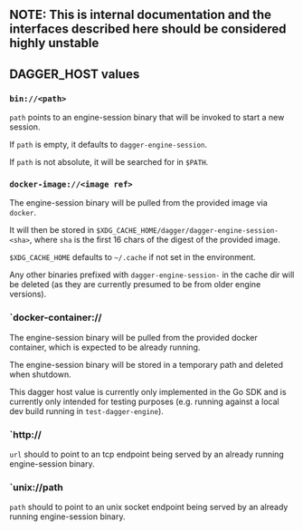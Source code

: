 ## NOTE: This is internal documentation and the interfaces described here should be considered highly unstable

## DAGGER_HOST values

### `bin://<path>`

`path` points to an engine-session binary that will be invoked to
start a new session.

If `path` is empty, it defaults to `dagger-engine-session`.

If `path` is not absolute, it will be searched for in `$PATH`.

### `docker-image://<image ref>`

The engine-session binary will be pulled from the provided image via `docker`.

It will then be stored in `$XDG_CACHE_HOME/dagger/dagger-engine-session-<sha>`, where
`sha` is the first 16 chars of the digest of the provided image.

`$XDG_CACHE_HOME` defaults to `~/.cache` if not set in the environment.

Any other binaries prefixed with `dagger-engine-session-` in the cache dir will be deleted
(as they are currently presumed to be from older engine versions).

### `docker-container://<container name>

The engine-session binary will be pulled from the provided docker container, which is
expected to be already running.

The engine-session binary will be stored in a temporary path and deleted when shutdown.

This dagger host value is currently only implemented in the Go SDK and is currently only
intended for testing purposes (e.g. running against a local dev build running in
`test-dagger-engine`).

### `http://<url>

`url` should to point to an tcp endpoint being served by an already running engine-session
binary.

### `unix://path

`path` should to point to an unix socket endpoint being served by an already running
engine-session binary.
